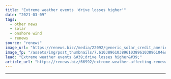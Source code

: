 ```yaml
---
title: "Extreme weather events 'drive losses higher'"
date: "2021-03-09"
tags: 
  - other news
  - solar
  - onshore wind
  - renews
source: "renews"
image_url: "https://renews.biz//media/22092/generic_solar_credit_american_public_power-association-513dbrmj_5w-unsplash.jpg?mode=crop&width=770&heightratio=0.6103896103896103896103896104&slimmage=true"
image_fp: "/assets/img/post_thumbnails/7.6103896103896103896103896104&slimmage=true"
lead: "Extreme weather events &#39;drive losses higher&#39;"
article_url: "https://renews.biz/66992/extreme-weather-affecting-renewables-on-rise/"
---
```


---
